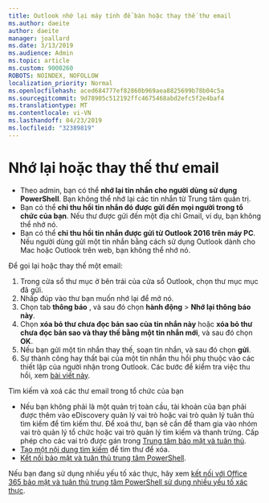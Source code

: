 ```yaml
---
title: Outlook nhớ lại máy tính để bàn hoặc thay thế thư email
ms.author: daeite
author: daeite
manager: joallard
ms.date: 3/13/2019
ms.audience: Admin
ms.topic: article
ms.custom: 9000260
ROBOTS: NOINDEX, NOFOLLOW
localization_priority: Normal
ms.openlocfilehash: aced684777ef82860b969aea8825699b78b04c5a
ms.sourcegitcommit: 9d78905c512192ffc4675468abd2efc5f2e4baf4
ms.translationtype: MT
ms.contentlocale: vi-VN
ms.lasthandoff: 04/23/2019
ms.locfileid: "32389819"
---
```

# <a name="recall-or-replace-an-email-message"></a>Nhớ lại hoặc thay thế thư email

- Theo admin, bạn có thể **nhớ lại tin nhắn cho người dùng sử dụng PowerShell**. Bạn không thể nhớ lại các tin nhắn từ Trung tâm quản trị.
- Bạn có thể **chỉ thu hồi tin nhắn đó được gửi đến mọi người trong tổ chức của bạn**. Nếu thư được gửi đến một địa chỉ Gmail, ví dụ, bạn không thể nhớ nó.
- Bạn có thể **chỉ thu hồi tin nhắn được gửi từ Outlook 2016 trên máy PC**. Nếu người dùng gửi một tin nhắn bằng cách sử dụng Outlook dành cho Mac hoặc Outlook trên web, bạn không thể nhớ nó.

Để gọi lại hoặc thay thế một email:

1. Trong cửa sổ thư mục ở bên trái của cửa sổ Outlook, chọn thư mục mục đã gửi.
1. Nhấp đúp vào thư bạn muốn nhớ lại để mở nó.
1. Chọn tab **thông báo** , và sau đó chọn **hành động** > **Nhớ lại thông báo này**.
1. Chọn **xóa bỏ thư chưa đọc bản sao của tin nhắn này** hoặc **xóa bỏ thư chưa đọc bản sao và thay thế bằng một tin nhắn mới**, và sau đó chọn **OK**.
1. Nếu bạn gửi một tin nhắn thay thế, soạn tin nhắn, và sau đó chọn **gửi**.
1. Sự thành công hay thất bại của một tin nhắn thu hồi phụ thuộc vào các thiết lập của người nhận trong Outlook. Các bước để kiểm tra việc thu hồi, xem [bài viết này](https://support.office.com/article/35027f88-d655-4554-b4f8-6c0729a723a0).

Tìm kiếm và xoá các thư email trong tổ chức của bạn

- Nếu bạn không phải là một quản trị toàn cầu, tài khoản của bạn phải được thêm vào eDiscovery quản lý vai trò hoặc vai trò quản lý tuân thủ tìm kiếm để tìm kiếm thư. Để xoá thư, bạn sẽ cần để tham gia vào nhóm vai trò quản lý tổ chức hoặc vai trò quản lý tìm kiếm và thanh trừng. Cấp phép cho các vai trò được gán trong [Trung tâm bảo mật và tuân thủ](https://go.microsoft.com/fwlink/?linkid=2083731).
- [Tạo một nội dung tìm kiếm](https://docs.microsoft.com/office365/securitycompliance/content-search) để tìm thư để xóa.
- [Kết nối bảo mật và tuân thủ trung tâm PowerShell](https://docs.microsoft.com/powershell/exchange/office-365-scc/connect-to-scc-powershell/connect-to-scc-powershell?view=exchange-ps).

Nếu bạn đang sử dụng nhiều yếu tố xác thực, hãy xem [kết nối với Office 365 bảo mật và tuân thủ trung tâm PowerShell sử dụng nhiều yếu tố xác thực](https://docs.microsoft.com/powershell/exchange/office-365-scc/connect-to-scc-powershell/mfa-connect-to-scc-powershell?view=exchange-ps).